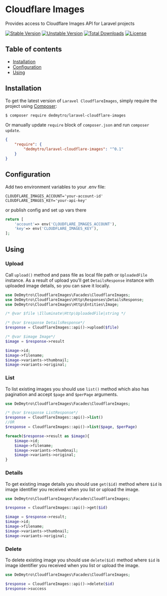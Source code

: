 # Cloudflare Images

Provides access to Cloudflare Images API for Laravel projects

[![Stable Version][badge_stable]][link_packagist]
[![Unstable Version][badge_unstable]][link_packagist]
[![Total Downloads][badge_downloads]][link_packagist]
[![License][badge_license]][link_license]

## Table of contents

* [Installation](#installation)
* [Configuration](#configuration)
* [Using](#using)

## Installation

To get the latest version of `Laravel CloudflareImages`, simply require the project using [Composer](https://getcomposer.org):

```bash
$ composer require dedmytro/laravel-cloudflare-images
```

Or manually update `require` block of `composer.json` and run `composer update`.

```json
{
    "require": {
        "dedmytro/laravel-cloudflare-images": "^0.1"
    }
}
```

## Configuration

Add two environment variables to your .env file:

```dotenv
CLOUDFLARE_IMAGES_ACCOUNT='your-account-id'
CLOUDFLARE_IMAGES_KEY='your-api-key'
```

or publish config and set up vars there

```php
return [
    'account'=> env('CLOUDFLARE_IMAGES_ACCOUNT'),
    'key'=> env('CLOUDFLARE_IMAGES_KEY'),
];
```

## Using

### Upload

Call `upload()` method and pass file as local file path or `UploadedFile` instance.
As a result of upload you'll get `DetailsResponse` instance with uploaded image details, so you can save it locally.

```php
use DeDmytro\CloudflareImages\Facades\CloudflareImages;
use DeDmytro\CloudflareImages\Http\Responses\DetailsResponse;
use DeDmytro\CloudflareImages\Http\Entities\Image;

/* @var $file \Illuminate\Http\UploadedFile|string */

/* @var $response DetailsResponse*/
$response = CloudflareImages::api()->upload($file)

/* @var $image Image*/
$image = $response->result

$image->id;
$image->filename;
$image->variants->thumbnail;
$image->variants->original;


```

### List

To list existing images you should use `list()` method which also has pagination and accept `$page` and `$perPage` arguments.

```php
use DeDmytro\CloudflareImages\Facades\CloudflareImages;

/* @var $response ListResponse*/
$response = CloudflareImages::api()->list()
//OR
$response = CloudflareImages::api()->list($page, $perPage)

foreach($response->result as $image){
    $image->id;
    $image->filename;
    $image->variants->thumbnail;
    $image->variants->original;
}

```

### Details

To get existing image details you should use `get($id)` method where `$id` is image identifier you received when you list or upload the image.

```php
use DeDmytro\CloudflareImages\Facades\CloudflareImages;

$response = CloudflareImages::api()->get($id)

$image = $response->result;
$image->id;
$image->filename;
$image->variants->thumbnail;
$image->variants->original;


```

### Delete

To delete existing image you should use `delete($id)` method where `$id` is image identifier you received when you list or upload the image.

```php
use DeDmytro\CloudflareImages\Facades\CloudflareImages;

$response = CloudflareImages::api()->delete($id)
$response->success

```

[badge_downloads]:      https://img.shields.io/packagist/dt/dedmytro/laravel-cloudflare-images.svg?style=flat-square

[badge_license]:        https://img.shields.io/packagist/l/dedmytro/laravel-cloudflare-images.svg?style=flat-square

[badge_stable]:         https://img.shields.io/github/v/release/dedmytro/laravel-cloudflare-images?label=stable&style=flat-square

[badge_unstable]:       https://img.shields.io/badge/unstable-dev--main-orange?style=flat-square

[link_license]:         LICENSE

[link_packagist]:       https://packagist.org/packages/dedmytro/laravel-cloudflare-images
